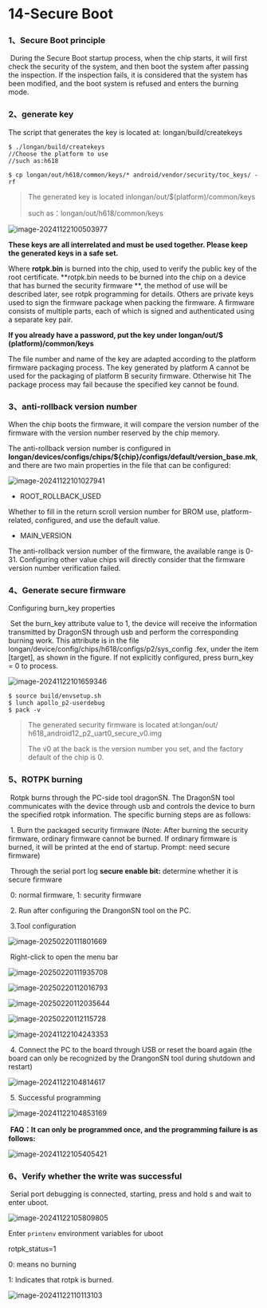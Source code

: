 # 14-Secure Boot  

### 1、Secure Boot principle

​	During the Secure Boot startup process, when the chip starts, it will first check the security of the system, and then boot the system after passing the inspection. If the inspection fails, it is considered that the system has been modified, and the boot system is refused and enters the burning mode.



### 2、generate key

The script that generates the key is located at: longan/build/createkeys   

```
$ ./longan/build/createkeys 
//Choose the platform to use 
//such as:h618

$ cp longan/out/h618/common/keys/* android/vendor/security/toc_keys/ -rf
```

> The generated key is located inlongan/out/$(platform)/common/keys 
>
> such as：longan/out/h618/common/keys 

![image-20241122100503977](http://tanzhtanzh.oss-cn-shenzhen.aliyuncs.com/img/image-20241122100503977.png)

**These keys are all interrelated and must be used together. Please keep the generated keys in a safe set.**  

Where  **rotpk.bin** is burned into the chip, used to verify the public key of the root certificate. **rotpk.bin needs to be burned into the chip on a device that has burned the security firmware **, the method of use will be described later, see rotpk programming for details. Others are private keys used to sign the firmware package when packing the firmware. A firmware consists of multiple parts, each of which is signed and authenticated using a separate key pair.



**If you already have a password, put the key under longan/out/$ (platform)/common/keys**

The file number and name of the key are adapted according to the platform firmware packaging process. The key generated by platform A cannot be used for the packaging of platform B security firmware. Otherwise hit
The package process may fail because the specified key cannot be found.



### 3、anti-rollback version number

When the chip boots the firmware, it will compare the version number of the firmware with the version number reserved by the chip memory.

The anti-rollback version number is configured in **longan/devices/configs/chips/${chip}/configs/default/version_base.mk**, and there are two main properties in the file that can be configured:

![image-20241122101027941](http://tanzhtanzh.oss-cn-shenzhen.aliyuncs.com/img/image-20241122101027941.png)

- ROOT_ROLLBACK_USED

Whether to fill in the return scroll version number for BROM use, platform-related, configured, and use the default value.

- MAIN_VERSION

The anti-rollback version number of the firmware, the available range is 0-31. Configuring other value chips will directly consider that the firmware version number verification failed.



### 4、Generate secure firmware

Configuring burn_key properties  

​	Set the burn_key attribute value to 1, the device will receive the information transmitted by DragonSN through usb and perform the corresponding burning work. This attribute is in the file longan/device/config/chips/h618/configs/p2/sys_config .fex, under the item [target], as shown in the figure. If not explicitly configured, press burn_key = 0 to process.  

![image-20241122101659346](http://tanzhtanzh.oss-cn-shenzhen.aliyuncs.com/img/image-20241122101659346.png)

```
$ source build/envsetup.sh
$ lunch apollo_p2-userdebug
$ pack -v
```

> The generated security firmware is located at:longan/out/  h618_android12_p2_uart0_secure_v0.img 
>
> The v0 at the back is the version number you set, and the factory default of the chip is 0.



### 5、ROTPK burning

​	Rotpk burns through the PC-side tool dragonSN. The DragonSN tool communicates with the device through usb and controls the device to burn the specified rotpk information. The specific burning steps are as follows:  

​	1. Burn the packaged security firmware (Note: After burning the security firmware, ordinary firmware cannot be burned. If ordinary firmware is burned, it will be printed at the end of startup. Prompt: need secure firmware)

​	Through the serial port log **secure enable bit:** determine whether it is secure firmware

​	0: normal firmware, 1: security firmware

​	2. Run after configuring the DrangonSN tool on the PC.  

​	3.Tool configuration

![image-20250220111801669](http://tanzhtanzh.oss-cn-shenzhen.aliyuncs.com/img/image-20250220111801669.png)

​							Right-click to open the menu bar

![image-20250220111935708](http://tanzhtanzh.oss-cn-shenzhen.aliyuncs.com/img/image-20250220111935708.png)

![image-20250220112016793](http://tanzhtanzh.oss-cn-shenzhen.aliyuncs.com/img/image-20250220112016793.png)

![image-20250220112035644](http://tanzhtanzh.oss-cn-shenzhen.aliyuncs.com/img/image-20250220112035644.png)

![image-20250220112115728](http://tanzhtanzh.oss-cn-shenzhen.aliyuncs.com/img/image-20250220112115728.png)

![image-20241122104243353](http://tanzhtanzh.oss-cn-shenzhen.aliyuncs.com/img/image-20241122104243353.png)

​		4. Connect the PC to the board through USB or reset the board again (the board can only be recognized by the DrangonSN tool during shutdown and restart)

![image-20241122104814617](http://tanzhtanzh.oss-cn-shenzhen.aliyuncs.com/img/image-20241122104814617.png)

​		5. Successful programming

![image-20241122104853169](http://tanzhtanzh.oss-cn-shenzhen.aliyuncs.com/img/image-20241122104853169.png)

​	**FAQ：It can only be programmed once, and the programming failure is as follows:**

![image-20241122105405421](http://tanzhtanzh.oss-cn-shenzhen.aliyuncs.com/img/image-20241122105405421.png)

### 6、Verify whether the write was successful

​	Serial port debugging is connected, starting, press and hold s and wait to enter uboot.

![image-20241122105809805](http://tanzhtanzh.oss-cn-shenzhen.aliyuncs.com/img/image-20241122105809805.png)

Enter `printenv` environment variables for uboot 

rotpk_status=1

0: means no burning

1: Indicates that rotpk is burned.

![image-20241122110113103](http://tanzhtanzh.oss-cn-shenzhen.aliyuncs.com/img/image-20241122110113103.png)